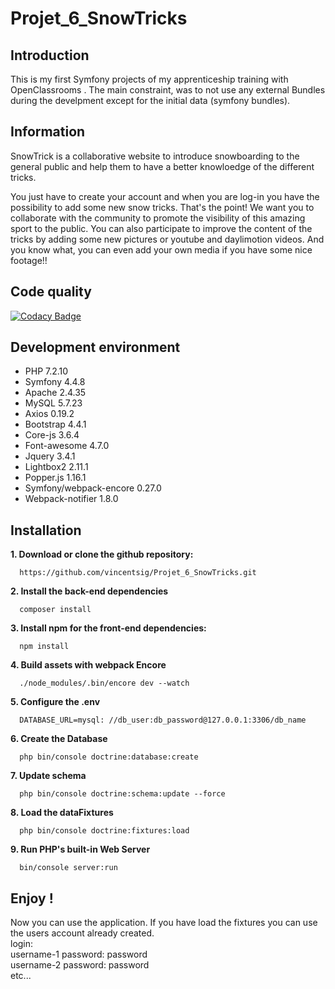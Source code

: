 # Projet_6_SnowTricks

## Introduction
This is my first Symfony projects of my apprenticeship training with OpenClassrooms .
The main constraint, was to not use any external Bundles during the develpment except for the initial data (symfony bundles).

## Information

SnowTrick is a collaborative website to introduce snowboarding to the general public and help them to have a better knowloedge of the different tricks.

You just have to create your account and when you are log-in you have the possibility to add some new snow tricks. That's the point! We want you to collaborate with the community to promote the visibility of this amazing sport to the public. 
You can also participate to improve the content of the tricks by adding some new pictures or youtube and daylimotion videos. And you know what, you can even add your own media if you have some nice footage!!

## Code quality

[![Codacy Badge](https://app.codacy.com/project/badge/Grade/e654ff11b147484aaeb3edc9e1534021)](https://www.codacy.com/manual/vincentsig/Projet_6_SnowTricks?utm_source=github.com&amp;utm_medium=referral&amp;utm_content=vincentsig/Projet_6_SnowTricks&amp;utm_campaign=Badge_Grade)



## Development environment 

- PHP  7.2.10
- Symfony 4.4.8
- Apache 2.4.35
- MySQL 5.7.23
- Axios 0.19.2
- Bootstrap 4.4.1
- Core-js 3.6.4
- Font-awesome 4.7.0
- Jquery 3.4.1
- Lightbox2 2.11.1
- Popper.js 1.16.1
- Symfony/webpack-encore 0.27.0
- Webpack-notifier 1.8.0


## Installation

**1. Download or clone the github repository:**  

      https://github.com/vincentsig/Projet_6_SnowTricks.git

**2. Install the back-end  dependencies**

      composer install

**3. Install npm for the front-end dependencies:**
    
      npm install    
      
**4. Build assets with webpack Encore**
    
      ./node_modules/.bin/encore dev --watch

**5. Configure the .env**

      DATABASE_URL=mysql: //db_user:db_password@127.0.0.1:3306/db_name

**6. Create the Database**

      php bin/console doctrine:database:create

**7. Update schema**
 
      php bin/console doctrine:schema:update --force

**8. Load the dataFixtures**

      php bin/console doctrine:fixtures:load
      
**9. Run PHP's built-in Web Server**

      bin/console server:run
      
## Enjoy !

  Now you can use the application. If you have load the fixtures you can use the users account already created.  
     login:    
     username-1 password: password    
     username-2 password: password    
     etc...
      

      
    
    
